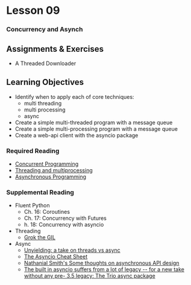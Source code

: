 # Lesson 09
### Concurrency and Asynch

## Assignments & Exercises
* A Threaded Downloader

## Learning Objectives
* Identify when to apply each of core techniques:
  * multi threading
  * multi processing
  * async
* Create a simple multi-threaded program with a message queue
* Create a simple multi-processing program with a message queue
* Create a web-api client with the asyncio package

### Required Reading
* [Concurrent Programming](https://uwpce-pythoncert.github.io/PythonCertDevel/modules/Concurrency.html)
* [Threading and multiprocessing](https://uwpce-pythoncert.github.io/PythonCertDevel/modules/ThreadingMultiprocessing.html)
* [Asynchronous Programming](https://uwpce-pythoncert.github.io/PythonCertDevel/modules/Async.html)

### Supplemental Reading
* Fluent Python
  * Ch. 16: Coroutines
  * Ch. 17: Concurrency with Futures
  * h. 18: Concurrency with asyncio
* Threading
  * [Grok the GIL](https://emptysqua.re/blog/grok-the-gil-fast-thread-safe-python/)
* Async
  * [Unyielding: a take on threads vs async](https://glyph.twistedmatrix.com/2014/02/unyielding.html)
  * [The Asyncio Cheat Sheet](http://cheat.readthedocs.io/en/latest/python/asyncio.html)
  * [Nathanial Smith's Some thoughts on asynchronous API design](https://vorpus.org/blog/some-thoughts-on-asynchronous-api-design-in-a-post-asyncawait-world/)
  * [The built in asyncio suffers from a lot of legacy -- for a new take without any pre- 3.5 legacy: The Trio async package](https://trio.readthedocs.io/en/latest/index.html)
